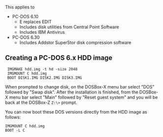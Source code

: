 This applies to
- PC-DOS 6.10
  - E replaces EDIT
  - Includes disk utilities from Central Point Software
  - Includes IBM Antivirus
- PC-DOS 6.30
  - Includes Addstor SuperStor disk compression software

## Creating a PC-DOS 6.x HDD image

```
 IMGMAKE hdd.img -t hd -size 2048
 IMGMOUNT C hdd.img
 BOOT DISK1.IMG DISK2.IMG DISK3.IMG
```

When prompted to change disk, on the DOSBox-X menu bar select "DOS" followed by "Swap disk". After the installation is finished, from the DOSBox-X menu bar select "Main" followed by "Reset guest system" and you will be back at the DOSBox-Z ``Z:\>`` prompt.

You can now boot these DOS versions directly from the HDD image as follows:
```
IMGMOUNT C hdd.img
BOOT -L C
```
